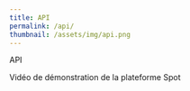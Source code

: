 ```yaml
---
title: API
permalink: /api/
thumbnail: /assets/img/api.png
---
```


API

Vidéo de démonstration de la plateforme Spot
